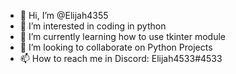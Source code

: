 - 👋 Hi, I’m @Elijah4355
- 👀 I’m interested in coding in python
- 🌱 I’m currently learning how to use tkinter module
- 💞️ I’m looking to collaborate on Python Projects
- 📫 How to reach me in Discord: Elijah4533#4533

<!---

--->

